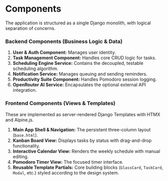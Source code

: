 # Components

The application is structured as a single Django monolith, with logical separation of concerns.

### Backend Components (Business Logic & Data)

1.  **User & Auth Component:** Manages user identity.
2.  **Task Management Component:** Handles core CRUD logic for tasks.
3.  **Scheduling Engine Service:** Contains the decoupled, testable scheduling algorithm.
4.  **Notification Service:** Manages queuing and sending reminders.
5.  **Productivity Suite Component:** Handles Pomodoro session logging.
6.  **OpenRouter AI Service:** Encapsulates the optional external API integration.

### Frontend Components (Views & Templates)

These are implemented as server-rendered Django Templates with HTMX and Alpine.js.

1.  **Main App Shell & Navigation:** The persistent three-column layout (`base.html`).
2.  **Kanban Board View:** Displays tasks by status with drag-and-drop functionality.
3.  **Interactive Calendar View:** Renders the weekly schedule with manual editing.
4.  **Pomodoro Timer View:** The focused timer interface.
5.  **Reusable Template Partials:** Core building blocks (`GlassCard`, `TaskCard`, `Modal`, etc.) styled according to the design system.
